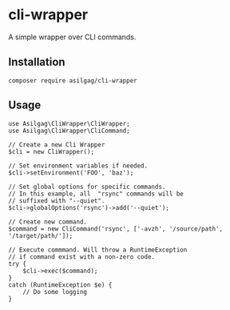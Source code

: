 # cli-wrapper

A simple wrapper over CLI commands.

## Installation
    composer require asilgag/cli-wrapper

## Usage

    use Asilgag\CliWrapper\CliWrapper;
    use Asilgag\CliWrapper\CliCommand;
    
    // Create a new Cli Wrapper
    $cli = new CliWrapper();
    
    // Set environment variables if needed.
    $cli->setEnvironment('FOO', 'baz');
    
    // Set global options for specific commands.
    // In this example, all  "rsync" commands will be
    // suffixed with "--quiet".
    $cli->globalOptions('rsync')->add('--quiet');

    // Create new command.
    $command = new CliCommand('rsync', ['-avzh', '/source/path', '/target/path/']);
    
    // Execute commmand. Will throw a RuntimeException
    // if command exist with a non-zero code.
    try {
        $cli->exec($command);
    }
    catch (RuntimeException $e) {
        // Do some logging
    }
    
    

